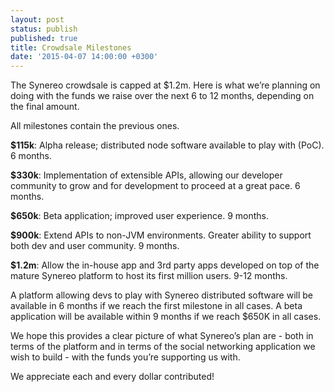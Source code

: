 ```yaml
---
layout: post
status: publish
published: true
title: Crowdsale Milestones
date: '2015-04-07 14:00:00 +0300'
---
```


The Synereo crowdsale is capped at $1.2m. Here is what we’re planning on doing with the funds we raise over the next 6 to 12 months, depending on the final amount. 

All milestones contain the previous ones.

**$115k**: Alpha release; distributed node software available to play with (PoC). 6 months.

**$330k**: Implementation of extensible APIs, allowing our developer community to grow and for development to proceed at a great pace. 6 months.

**$650k**: Beta application; improved user experience. 9 months.

**$900k**: Extend APIs to non-JVM environments. Greater ability to support both dev and user community. 9 months.

**$1.2m**: Allow the in-house app and 3rd party apps developed on top of the mature Synereo platform to host its first million users. 9-12 months.

A platform allowing devs to play with Synereo distributed software will be available in 6 months if we reach the first milestone in all cases. A beta application will be available within 9 months if we reach $650K in all cases.

We hope this provides a clear picture of what Synereo’s plan are - both in terms of the platform and in terms of the social networking application we wish to build - with the funds you’re supporting us with.

We appreciate each and every dollar contributed!
